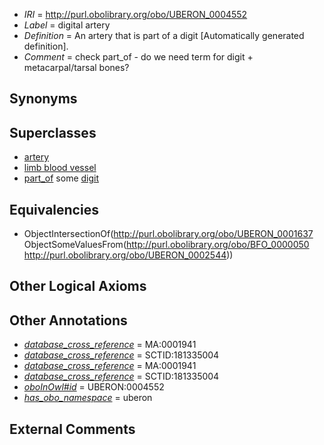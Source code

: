  * *IRI* = http://purl.obolibrary.org/obo/UBERON_0004552
 * *Label* = digital artery
 * *Definition* = An artery that is part of a digit [Automatically generated definition].
 * *Comment* = check part_of - do we need term for digit + metacarpal/tarsal bones?

## Synonyms


## Superclasses

 * [artery](../../UBERON/37/UBERON_0001637.md)
 * [limb blood vessel](../../UBERON/14/UBERON_0003514.md)
 * [part_of](../../BFO/50/BFO_0000050.md) some [digit](../../UBERON/44/UBERON_0002544.md)

## Equivalencies

 * ObjectIntersectionOf(<http://purl.obolibrary.org/obo/UBERON_0001637> ObjectSomeValuesFrom(<http://purl.obolibrary.org/obo/BFO_0000050> <http://purl.obolibrary.org/obo/UBERON_0002544>))

## Other Logical Axioms


## Other Annotations

 * *[database_cross_reference](../../ef/oboInOwl#hasDbXref.md)* = MA:0001941
 * *[database_cross_reference](../../ef/oboInOwl#hasDbXref.md)* = SCTID:181335004
 * *[database_cross_reference](../../ef/oboInOwl#hasDbXref.md)* = MA:0001941
 * *[database_cross_reference](../../ef/oboInOwl#hasDbXref.md)* = SCTID:181335004
 * *[oboInOwl#id](../../id/oboInOwl#id.md)* = UBERON:0004552
 * *[has_obo_namespace](../../ce/oboInOwl#hasOBONamespace.md)* = uberon

## External Comments

